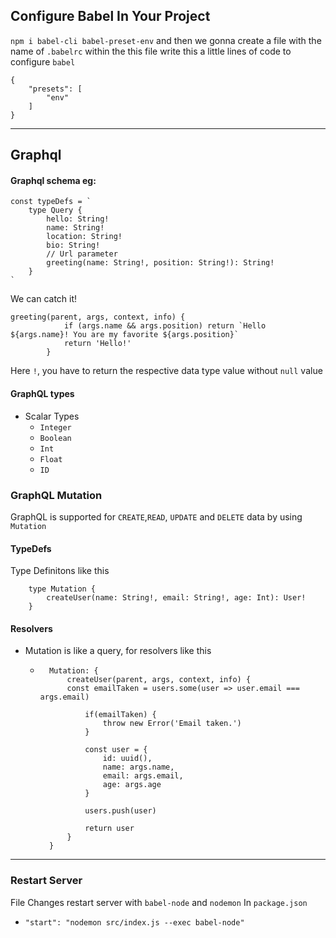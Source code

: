 ## Configure Babel In Your Project
`npm i babel-cli babel-preset-env`
and then we gonna create a file with the name of `.babelrc` within the this file write this a little lines of code to configure `babel`

```
{
    "presets": [
        "env"
    ]
}
```
---

## Graphql 
#### Graphql schema eg:
```
const typeDefs = `
    type Query {
        hello: String!
        name: String!
        location: String!
        bio: String!
        // Url parameter
        greeting(name: String!, position: String!): String!
    }
`  
```
We can catch it!
```
greeting(parent, args, context, info) {
            if (args.name && args.position) return `Hello ${args.name}! You are my favorite ${args.position}`
            return 'Hello!'
        }
```

Here `!`, you have to return the respective data type value without `null` value

#### GraphQL types
- Scalar Types
    - `Integer`
    - `Boolean`
    - `Int`
    - `Float`
    - `ID`

### GraphQL Mutation
GraphQL is supported for `CREATE`,`READ`, `UPDATE` and `DELETE` data by using `Mutation`
#### TypeDefs
Type Definitons like this
```
    type Mutation {
        createUser(name: String!, email: String!, age: Int): User!  
    }

```

#### Resolvers
- Mutation is like a query, for resolvers like this
    - ```
        Mutation: { 
            createUser(parent, args, context, info) {
            const emailTaken = users.some(user => user.email === args.email)

                if(emailTaken) {
                    throw new Error('Email taken.')
                }

                const user = { 
                    id: uuid(),
                    name: args.name,
                    email: args.email,
                    age: args.age
                }

                users.push(user)

                return user
            }
        }
        ```
---
### Restart Server
File Changes restart server with `babel-node` and `nodemon`
In `package.json`
- `"start": "nodemon src/index.js --exec babel-node"`